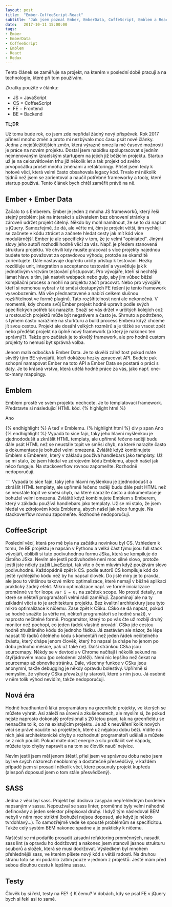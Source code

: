```yaml
---
layout: post
title:  "Ember-CoffeeScript-React"
subtitle: "Jak jsem poznal Ember, EmberData, CoffeScript, Emblem a React (a trochu Redux)"
date:   2017-10-11 15:00:00
tags:
- Ember
- EmberData
- CoffeeScript
- Emblem
- React
- Redux
---
```


Tento článek se zaměřuje na projekt, na kterém v poslední době pracuji a na technologie, které při tom používám.

Zkratky použité v článku:
* JS = JavaScript
* CS = CoffeeScript
* FE = Frontend
* BE = Backend

__TL;DR__

Už tomu bude rok, co jsem zde nepřidal žádný nový příspěvek. Rok 2017 přinesl mnoho změn a proto mi nezbývalo moc času psát nové články. Jedna z nejdůležitějších změn, která výrazně omezila mé časové možnosti je práce na novém projektu. Dostal jsem nabídku spolupracovat s jedním nejmenovaným izraelským startupem na jejich již běžícím projektu. Startup už je na celosvětlovém trhu již několik let a tak projekt od svého prvopočátku prošel mnoha změnami a refaktoringy. Přišel jsem tedy k hotové věci, která velmi často obsahovala legacy kód. Trvalo mi několik týdnů než jsem se zorientoval a naučil potřebné frameworky a tooly, které startup používá. Tento článek bych chtěl zaměřit právě na ně.

## Ember + Ember Data
Začalo to s Emberem. Ember je jeden z mnoha JS frameworků, který řeší stejný problém: jak na interakci s uživatelem bez obnovení stránky a zároveň udržet projekt čitelný. Někdo by mohl namítnout, že se to dá napsat s jQuery. Samozřejmě, že dá, ale věřte mi, čím je projekt větší, tím rychleji se začnete v kódu ztrácet a začnete hledat cesty jak mít kód více modulárnější. Ember je ale specifický v tom, že je velmi "opiniated". Jinými slovy jeho autoři rozhodli hodně věcí za vás. Např. je předem stanovená struktura projektu. Ve chvíli kdy musíte pracovat s více projekty najednou budete toto považovat za opravdovou výhodu, protože se okamžitě zorientujete. Dále nastavuje dopředu určitý přístup k testování. Hezky rozděluje unit, integration a acceptance testování a vysvětluje jak k jednotlivým vrstvám testování přistupovat. Pro vývojáře, kteří si nechtějí lámat hlavu s tím, jak nastvit webpack nebo gulp, aby jim vůbec běžel kompilační process a mohli na projektu začít pracovat. Nebo pro vývojáře, kteří si nemohou vybrat v té směsi dostupných FE řešení je tento framework vysvobozením. Má vše přednastavené a nabízí celkem slušnou rozšířitelnost ve formě pluginů. Tato rozšířitelnost není ale nekonečná. V momentě, kdy chcete svůj Ember projekt hodně upravit podle svých specifických potřeb tak narazíte. Snaží se vás držet v určitých kolejích což u rostoucích projektů může být negativem a často je. Shrnuto a podtrženo, s týmem často narážíme na sturkturu a build process Emberu když chceme jít svou cestou. Projekt ale dosáhl velkých rozměrů a je těžké se vracet zpět nebo předělat projekt na úplně nový framework (a který je nakonec ten správný?). Takže pro začátek je to skvělý framework, ale pro hodně custom projekty to nemusí být správná volba.

Jenom malá odbočka k Ember Data. Je to skvělá záležitost pokud máte skvělý tým BE vývojářů, kteří dokážou hezky zpracovat API. Budete pak schopní namapovat Ember na toto API a Ember Data se postará o práci s daty. Je to krásná vrstva, která udělá hodně práce za vás, jako např. one-to-many mappingy.


## Emblem
Emblem prostě ve svém projektu nechcete. Je to templatovací framework. Představte si následující HTML kód.
{% highlight html %}
<div>
  <p>
    <span>Ano</span>
  </p>
</div>
{% endhighlight %}
A teď v Emblemu.
{% highlight html %}
div
  p
    span Ano
{% endhighlight %}
Vypadá to sice fajn, taky jeho hlavní myšlenkou je zjednododušit a zkrášlit HTML templaty, ale upřímně řečeno raději budu dále psát HTML než se neustále topit ve směsi chyb, na které narazíte často a dokumentace je bohužel velmi omezená. Zvláště když kombinujete Emblem s Emberem, který v základu používá handlebars jako templaty. Už se mi stalo, že jsem hledal ve zdrojovém kódu Emblemu, abych našel jak něco funguje. Na stackoverflow rovnou zapomeňte. Rozhodně nedoporučuji.

¨¨
Vypadá to sice fajn, taky jeho hlavní myšlenkou je zjednododušit a zkrášlit HTML templaty, ale upřímně řečeno raději budu dále psát HTML než se neustále topit ve směsi chyb, na které narazíte často a dokumentace je bohužel velmi omezená. Zvláště když kombinujete Emblem s Emberem, který v základu používá handlebars jako templaty. Už se mi stalo, že jsem hledal ve zdrojovém kódu Emblemu, abych našel jak něco funguje. Na stackoverflow rovnou zapomeňte. Rozhodně nedoporučuji.

## CoffeeScript
Poslední věcí, která pro mě byla na začátku novinkou byl CS. Vzhledem k tomu, že BE projektu je napsán v Pythonu a velká část týmu jsou full stack vývojáři, oblíbili si tuto podivuhodnou formu JSka, která se kompiluje do čistého JSka. Nevím ale jestli podivuhodné není moc silné slovo, protože jestli jste někdy zažili [LiveScript](http://livescript.net/), tak víte o čem mluvím když používám slovo podivuhodné. Každopádně zpět k CS. podle autorů CS kompiluje kód do ještě rychlejšího kódu než by ho napsal člověk. Do jisté míry je to pravda, ale jsou to většinou takové mikro optimalizace, které nemají v běžné aplikaci praktický žádný efekt. Mikro optimalizace např. ve formě inicializace proměnné ve for loopu `var i = 0;` na začátek scope. No prostě detaily, na které se někteří programátoři velmi rádi zaměřují. Zapomínají ale na ty základní věci a to je architektura projektu. Bez kvalitní architektury jsou tyto mikro optimalizace k ničemu. Zase zpět k CSku. CSko se dá napsat, pokud se hodně snažíte (a věřte mi, někteří programátoři se hodně snaží), v naprosto nečitelné formě. Programátor, který to po vás čte už rozbíjí druhý monitor než pochopí, co jeden řádek vlastně provádí. CSko jde cestou hodně zhuštěného kódu do jednoho řádku. Já zastávám ale názor, že lépe napsat 10 řádků čitelného kódu s komentáři než jeden řádek nečitelného žvástu, který chápe jenom člověk, který ho napsal (a chápe ho jenom po dobu jednoho měsíce, pak už také ne). Další stránkou CSka jsou sourcemapy. Někdy se v devtools v Chrome načítají i několik sekund na čtyřjádrovém macu (po celodenní zátěži). Není nic lepšího než čekat na sourcemap až obnovíte stránku. Dále, všechny funkce v CSku jsou anonymní, takže debugging je někdy opravdu bolestivý. Upřímně si nemyslím, že výhody CSka převažují ty starosti, které s ním jsou. Já osobně v něm tolik výhod nevidím, takže nedoporučuji.


## Nová éra
Hodně headhunterů láká programátory na greenfield projekty, ve kterých se můžete vyhrát. Asi záleží na úrovni a zkušenostech, ale myslím si, že pokud nejste naprosto dokonalý profesionál s 20 letou praxí, tak na greenfieldu se nenaučíte tolik, co na existujícím projektu. Je až k neuvěření kolik nových věcí se právě naučíte na projektech, které už nějakou dobu běží. Vidíte na nich jaké architektonické chyby a rozhodnutí programátoři udělali a můžete se z nich poučit. Pokud máte dost energie a sílu protlačit své nápady, můžete tyto chyby napravit a na tom se člověk naučí nejvíce.

Nevím jestli jsem měl jenom štěstí, přiel jsem ve správnou dobu nebo jsem byl ve svých názorech neoblomný a dostatečně přesvědčivý, v každém případě jsem si prosadil několik věcí, které posunuly projekt kupředu (alespoň doposud jsem o tom stále přesvědčený).

## SASS
Jedna z věcí byl sass. Projekt byl doslova zasypán nepřehledným bordelem napsaným v sassu. Nepoužval se sass linter, proměnné byly velmi náhodně definovány a jeden selektor přepisoval druhý. I když tým následoval BEM nebyli v něm moc striktní (bohužel nejsou doposud, ale když je někdo tvrdohlavý...). To samozřejmě vede ke spoustě problémům se specificitou. Takže celý systém BEM nakonec spadne a je prakticky k ničemu.

Naštěstí se mi podařilo prosadit zásadní refaktoring proměnných, nasadit sass lint (a opravdu ho dodržovat) a nakonec jsem stanovil jasnou strukturu souborů a složek, která se musí dodržovat. Výsledkem byl mnohem přehlednější sass, ve kterém píšete nový kód s větší radostí. Na druhou stranu toto se mi podařilo zatím pouze v jednom z projektů. Ještě mám před sebou dlouhou cestu k lepšímu sassu.

## Testy
Člověk by si řekl, testy na FE? :) K čemu? V dobách, kdy se psal FE v jQuery bych si řekl asi to samé.
